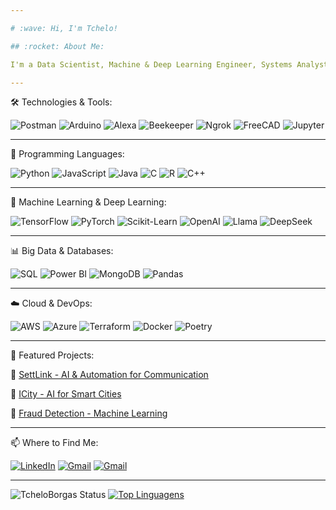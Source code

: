 ```yaml
---

# :wave: Hi, I'm Tchelo!

## :rocket: About Me:

I'm a Data Scientist, Machine & Deep Learning Engineer, Systems Analyst, and Back-End Developer passionate about Artificial Intelligence. My journey is driven by curiosity and the desire to turn data into smart solutions. Currently, I work professionally with AI, developing models, scalable architectures, and automation solutions for complex problems.

---
```


🛠️ Technologies & Tools:

![Postman](https://img.shields.io/badge/Postman-FF6C37?style=for-the-badge&logo=postman&logoColor=white)
![Arduino](https://img.shields.io/badge/Arduino-00979D?style=for-the-badge&logo=arduino&logoColor=white)
![Alexa](https://img.shields.io/badge/Amazon%20Alexa-00C3FF?style=for-the-badge&logo=amazonalexa&logoColor=white)
![Beekeeper](https://img.shields.io/badge/Beekeeper-FDCB02?style=for-the-badge&logoColor=black)
![Ngrok](https://img.shields.io/badge/Ngrok-1F1F1F?style=for-the-badge&logoColor=white)
![FreeCAD](https://img.shields.io/badge/FreeCAD-005CA5?style=for-the-badge&logoColor=white)
![Jupyter](https://img.shields.io/badge/Jupyter-F37626?style=for-the-badge&logo=jupyter&logoColor=white)

---

:small_blue_diamond: Programming Languages:

![Python](https://img.shields.io/badge/Python-3776AB?style=for-the-badge&logo=python&logoColor=white)
![JavaScript](https://img.shields.io/badge/JavaScript-F7DF1E?style=for-the-badge&logo=javascript&logoColor=black)
![Java](https://img.shields.io/badge/Java-007396?style=for-the-badge&logo=java&logoColor=white)
![C](https://img.shields.io/badge/C-A8B9CC?style=for-the-badge&logo=c&logoColor=white)
![R](https://img.shields.io/badge/R-276DC3?style=for-the-badge&logo=r&logoColor=white)
![C++](https://img.shields.io/badge/C++-00599C?style=for-the-badge&logo=c%2B%2B&logoColor=white)

---

:robot: Machine Learning & Deep Learning:

![TensorFlow](https://img.shields.io/badge/TensorFlow-FF6F00?style=for-the-badge&logo=tensorflow&logoColor=white)
![PyTorch](https://img.shields.io/badge/PyTorch-EE4C2C?style=for-the-badge&logo=pytorch&logoColor=white)
![Scikit-Learn](https://img.shields.io/badge/Scikit--Learn-F7931E?style=for-the-badge&logo=scikit-learn&logoColor=white)
![OpenAI](https://img.shields.io/badge/OpenAI-412991?style=for-the-badge&logo=openai&logoColor=white)
![Llama](https://img.shields.io/badge/Llama_AI-5B1FB4?style=for-the-badge&logo=meta&logoColor=white)
![DeepSeek](https://img.shields.io/badge/DeepSeek_AI-0085FF?style=for-the-badge&logoColor=white)

---

:bar_chart: Big Data & Databases:

![SQL](https://img.shields.io/badge/SQL-4479A1?style=for-the-badge&logo=postgresql&logoColor=white)
![Power BI](https://img.shields.io/badge/Power%20BI-F2C811?style=for-the-badge&logo=powerbi&logoColor=black)
![MongoDB](https://img.shields.io/badge/MongoDB-47A248?style=for-the-badge&logo=mongodb&logoColor=white)
![Pandas](https://img.shields.io/badge/Pandas-150458?style=for-the-badge&logo=pandas&logoColor=white)

---

:cloud: Cloud & DevOps:

![AWS](https://img.shields.io/badge/AWS-232F3E?style=for-the-badge&logo=amazonaws&logoColor=white)
![Azure](https://img.shields.io/badge/Azure-0078D4?style=for-the-badge&logo=microsoftazure&logoColor=white)
![Terraform](https://img.shields.io/badge/Terraform-623CE4?style=for-the-badge&logo=terraform&logoColor=white)
![Docker](https://img.shields.io/badge/Docker-2496ED?style=for-the-badge&logo=docker&logoColor=white)
![Poetry](https://img.shields.io/badge/Poetry-60A5FA?style=for-the-badge&logo=poetry&logoColor=white)

---

:open_file_folder: Featured Projects:

:small_blue_diamond: [SettLink - AI & Automation for Communication](https://github.com/TcheloBorgas/SettLink)

:small_blue_diamond: [ICity - AI for Smart Cities](https://github.com/TcheloBorgas/ICity)

:small_blue_diamond: [Fraud Detection - Machine Learning](https://github.com/TcheloBorgas/deteccao_fraude_cp)

---

:mailbox: Where to Find Me:

[![LinkedIn](https://img.shields.io/badge/LinkedIn-000?style=for-the-badge&logo=linkedin&logoColor=0A66C2)](https://www.linkedin.com/in/marcelo-henrique-borgas-6b9843212/)
[![Gmail](https://img.shields.io/badge/Gmail-000?style=for-the-badge&logo=gmail&logoColor=red)](mailto:marcelo.henrique.borgas@gmail.com)
[![Gmail](https://img.shields.io/badge/Gmail-34A853?style=for-the-badge&logo=gmail&logoColor=white)](mailto:ncc.analytics9@gmail.com)

---
![TcheloBorgas Status](https://github-readme-stats.vercel.app/api?username=TcheloBorgas&show_icons=true&title_color=AE6DB1&icon_color=076EC8&text_color=99FFDC&bg_color=193549)
[![Top Linguagens](https://github-readme-stats.vercel.app/api/top-langs/?username=TcheloBorgas&layout=compact&title_color=AE6DB1&icon_color=076EC8&text_color=99FFDC&bg_color=193549)](https://github.com/anuraghazra/github-readme-stats)


